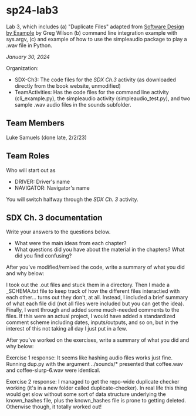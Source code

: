 # sp24-lab3
Lab 3, which includes (a) "Duplicate Files" adapted from [Software Design by Example](https://third-bit.com/sdxpy/) by Greg Wilson (b) command line integration example with sys.argv, (c) and example of how to use the simpleaudio package to play a .wav file in Python.

_January 30, 2024_

Organization:
* SDX-Ch3: The code files for the _SDX Ch.3_ activity (as downloaded directly from the book website, unmodified) 
* TeamActivities: Has the code files for the command line activity (cli_example.py), the simpleaudio activity (simpleaudio_test.py), and two sample .wav audio files in the sounds subfolder.

## Team Members
Luke Samuels (done late, 2/2/23)

## Team Roles
Who will start out as
* DRIVER: Driver's name
* NAVIGATOR: Navigator's name

You will switch halfway through the _SDX Ch. 3_ activity.

## SDX Ch. 3 documentation

Write your answers to the questions below.

* What were the main ideas from each chapter?
* What questions did you have about the material in the chapters? What did you find confusing?

After you've modified/remixed the code, write a summary of what you did and why below:

I took out the .out files and stuck them in a directory. Then I made a _SCHEMA.txt file to keep
track of how the different files interactied with each other... turns out they don't, at all.
Instead, I included a brief summary of what each file did (not all files were included but you
can get the idea). Finally, I went through and added some much-needed comments to the files. If
this were an actual project, I would have added a standardized comment scheme including dates,
inputs/outputs, and so on, but in the interest of this not taking all day I just put in a few.

After you've worked on the exercises, write a summary of what you did and why below:

Exercise 1 response:
It seems like hashing audio files works just fine. Running dup.py with the
argument ../sounds/* presented that coffee.wav and coffee-slurp-6.wav were identical.

Exercise 2 response:
I managed to get the repo-wide duplicate checker working (it's in a new folder called duplicate-checker).
In real life this thing would get slow without some sort of data structure underlying the known_hashes
file, plus the known_hashes file is prone to getting deleted. Otherwise though, it totally worked out!


